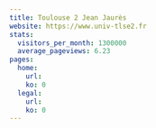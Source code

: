 ```yaml
---
title: Toulouse 2 Jean Jaurès
website: https://www.univ-tlse2.fr
stats:
  visitors_per_month: 1300000
  average_pageviews: 6.23
pages:
  home: 
    url: 
    ko: 0
  legal: 
    url: 
    ko: 0
---
```

